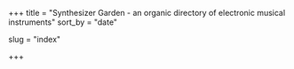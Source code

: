 +++
title = "Synthesizer Garden - an organic directory of electronic musical instruments"
sort_by = "date"

slug = "index"

+++
